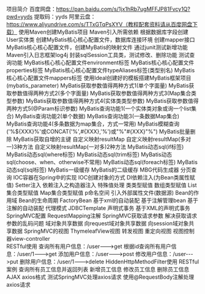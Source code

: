 项目简介
百度网盘：https://pan.baidu.com/s/1jx1hRb7ugMFFJP81Fvcy1Q?pwd=yyds 提取码：yyds 
阿里云盘：https://www.aliyundrive.com/s/TTxGTqPsXYV（教程配套资料请从百度网盘下载）
使用Maven创建MyBatis项目
Maven引入所需依赖
根据数据库字段创建User实体类
创建MyBatis核心核心配置文件，数据库连接环境
创建mapper接口
MyBatis核心核心配置文件，创建MyBatis的映射文件
通过junit测试新增功能
Maven引入日志框架log4j
封装sqlSession工具类，测试修改、删除功能
测试查询功能
MyBatis核心核心配置文件environment标签
MyBatis核心核心配置文件properties标签
MyBatis核心核心配置文件typeAliases标签(类型别名)
MyBatis核心核心配置文件mappers标签
使用Ideal创建好的模板搭建MyBatis框架项目(mybatis_parameter)
MyBatis获取参数值得两种方式1(单个字面量)
MyBatis获取参数值得两种方式2(多个字面量)
MyBatis获取参数值得两种方式3(Map集合类型参数)
MyBatis获取参数值得两种方式4(实体类类型参数)
MyBatis获取参数值得两种方式5(@Param标识参数)
MyBatis查询功能1(一个实体类对象或询一个list集合)
MyBatis查询功能2(单个数据)
MyBatis查询功能3(一条数据Map集合)
MyBatis查询功能4(多条数据为map集合，方式一常用)
MyBatis模糊查询('%${XXX}%'或CONCAT('%',#{XXX},'%')或"%"#{XXX}"%")
MyBatis批量删除
MyBatis获取自增的主键
自定义映射resultMap
自定义映射resultMap(多对一)3种方法
自定义映射resultMap(一对多)2种方法
MyBatis动态sql(if标签)
MyBatis动态sql(where标签)
MyBatis动态sql(trim标签)
MyBatis动态sql(choose、when、otherwise不常用)
MyBatis动态sql(foreach标签)
MyBatis动态sql(sql标签)
MyBatis一级缓存
MyBatis的二级缓存
MBG代码生成器
分页查询
IOC容器在Spring中的实现
IOC创建对象的方式
DI依赖注入(为Bean类属性赋值)
    Setter注入
    依赖注入之构造器注入
    特殊值处理
    类类型赋值
    数组类型赋值
    List集合类型赋值
    Map集合类型赋值
    p命名空间
引入外部属性文件(数据源)
Bean的作用域
Bean的生命周期
FactoryBean
基于xml的自动装配
基于注解管理bean
基于注解的自动装配
代理模式
JDBCTemplate
声明式事务
基于XML的声明式事务
SpringMVC配置
RequestMapping注解
SpringMVC获取请求参数
解决获取请求参数的乱码问题
域对象共享数据
    向request域对象共享数据
    向session域对象共享数据
SpringMVC的视图
    ThymeleafView视图
    转发视图
    重定向视图
视图控制器view-controller    
RESTful使用
    查询所有用户信息：/user--->get
    根据id查询所有用户信息：/user/1--->get
    添加用户信息：/user--->post
    修改用户信息：/user--->put
    删除用户信息：/user/1--->delete
    HiddenHttpMethodFilter使用
RESTful案例
    查询所有员工信息并返回列表
     新增员工信息
     修改员工信息
     删除员工信息
AJAX
    axios格式
    测试SpringMVC处理axios请求
    使用@RequestBody注解处理axios请求